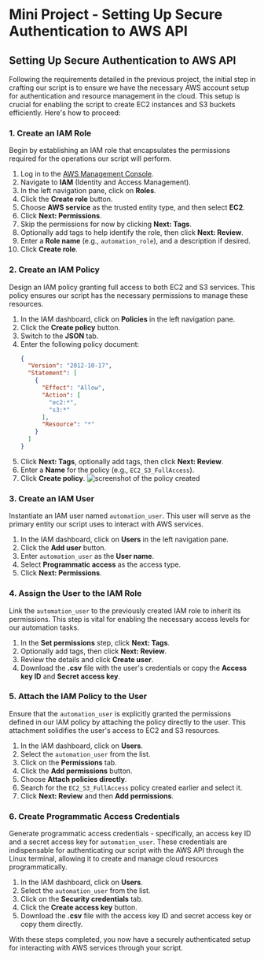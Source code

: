 # Mini Project - Setting Up Secure Authentication to AWS API

## Setting Up Secure Authentication to AWS API

Following the requirements detailed in the previous project, the initial step in crafting our script is to ensure we have the necessary AWS account setup for authentication and resource management in the cloud. This setup is crucial for enabling the script to create EC2 instances and S3 buckets efficiently. Here's how to proceed:

### 1. Create an IAM Role

Begin by establishing an IAM role that encapsulates the permissions required for the operations our script will perform.

1. Log in to the [AWS Management Console](https://aws.amazon.com/console/).
2. Navigate to **IAM** (Identity and Access Management).
3. In the left navigation pane, click on **Roles**.
4. Click the **Create role** button.
5. Choose **AWS service** as the trusted entity type, and then select **EC2**.
6. Click **Next: Permissions**.
7. Skip the permissions for now by clicking **Next: Tags**.
8. Optionally add tags to help identify the role, then click **Next: Review**.
9. Enter a **Role name** (e.g., `automation_role`), and a description if desired.
10. Click **Create role**.

### 2. Create an IAM Policy

Design an IAM policy granting full access to both EC2 and S3 services. This policy ensures our script has the necessary permissions to manage these resources.

1. In the IAM dashboard, click on **Policies** in the left navigation pane.
2. Click the **Create policy** button.
3. Switch to the **JSON** tab.
4. Enter the following policy document:
    ```json
    {
      "Version": "2012-10-17",
      "Statement": [
        {
          "Effect": "Allow",
          "Action": [
            "ec2:*",
            "s3:*"
          ],
          "Resource": "*"
        }
      ]
    }
    ```
5. Click **Next: Tags**, optionally add tags, then click **Next: Review**.
6. Enter a **Name** for the policy (e.g., `EC2_S3_FullAccess`).
7. Click **Create policy**.
![screenshot of the policy created](![image](https://github.com/Fumnanya92/Darey.io_Projects/assets/104866089/436fb667-cb49-4e76-ac86-65d3c517c3c3)
)

### 3. Create an IAM User

Instantiate an IAM user named `automation_user`. This user will serve as the primary entity our script uses to interact with AWS services.

1. In the IAM dashboard, click on **Users** in the left navigation pane.
2. Click the **Add user** button.
3. Enter `automation_user` as the **User name**.
4. Select **Programmatic access** as the access type.
5. Click **Next: Permissions**.

### 4. Assign the User to the IAM Role

Link the `automation_user` to the previously created IAM role to inherit its permissions. This step is vital for enabling the necessary access levels for our automation tasks.

1. In the **Set permissions** step, click **Next: Tags**.
2. Optionally add tags, then click **Next: Review**.
3. Review the details and click **Create user**.
4. Download the **.csv** file with the user's credentials or copy the **Access key ID** and **Secret access key**.

### 5. Attach the IAM Policy to the User

Ensure that the `automation_user` is explicitly granted the permissions defined in our IAM policy by attaching the policy directly to the user. This attachment solidifies the user's access to EC2 and S3 resources.

1. In the IAM dashboard, click on **Users**.
2. Select the `automation_user` from the list.
3. Click on the **Permissions** tab.
4. Click the **Add permissions** button.
5. Choose **Attach policies directly**.
6. Search for the `EC2_S3_FullAccess` policy created earlier and select it.
7. Click **Next: Review** and then **Add permissions**.

### 6. Create Programmatic Access Credentials

Generate programmatic access credentials - specifically, an access key ID and a secret access key for `automation_user`. These credentials are indispensable for authenticating our script with the AWS API through the Linux terminal, allowing it to create and manage cloud resources programmatically.

1. In the IAM dashboard, click on **Users**.
2. Select the `automation_user` from the list.
3. Click on the **Security credentials** tab.
4. Click the **Create access key** button.
5. Download the **.csv** file with the access key ID and secret access key or copy them directly.

With these steps completed, you now have a securely authenticated setup for interacting with AWS services through your script.

